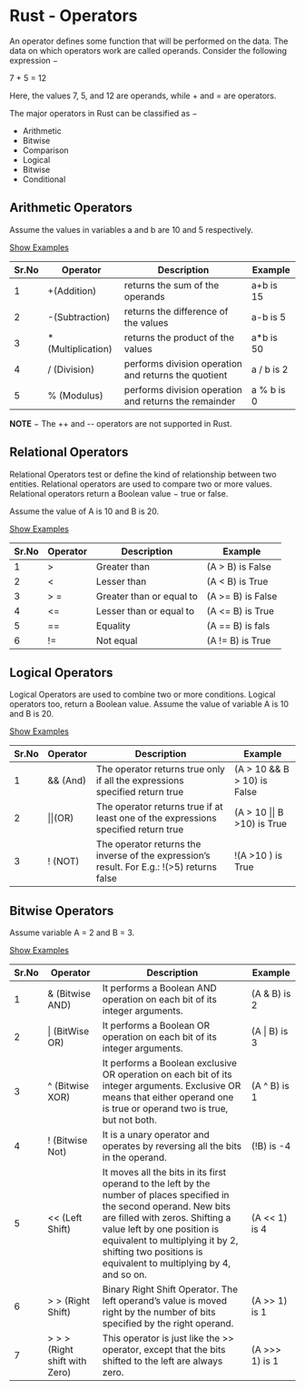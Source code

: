 # Rust - Operators

An operator defines some function that will be performed on the data. The data on which operators work are called
operands. Consider the following expression −

7 + 5 = 12

Here, the values 7, 5, and 12 are operands, while + and = are operators.

The major operators in Rust can be classified as −

- Arithmetic
- Bitwise
- Comparison
- Logical
- Bitwise
- Conditional

## Arithmetic Operators

Assume the values in variables a and b are 10 and 5 respectively.

[Show Examples](https://www.tutorialspoint.com/rust/rust_arithmetic_operators.htm)

| Sr.No | Operator           | Description                                           | Example    |
| ----- | ------------------ | ----------------------------------------------------- | ---------- |
| 1     | +(Addition)        | returns the sum of the operands                       | a+b is 15  |
| 2     | -(Subtraction)     | returns the difference of the values                  | a-b is 5   |
| 3     | * (Multiplication) | returns the product of the values                     | a*b is 50  |
| 4     | / (Division)       | performs division operation and returns the quotient  | a / b is 2 |
| 5     | % (Modulus)        | performs division operation and returns the remainder | a % b is 0 |

**NOTE** − The ++ and -- operators are not supported in Rust.

## Relational Operators

Relational Operators test or define the kind of relationship between two entities. Relational operators are used to
compare two or more values. Relational operators return a Boolean value − true or false.

Assume the value of A is 10 and B is 20.

[Show Examples](https://www.tutorialspoint.com/rust/rust_relational_operators.htm)

| Sr.No | Operator | Description              | Example           |
| ----- | -------- | ------------------------ | ----------------- |
| 1     | >        | Greater than             | (A > B) is False  |
| 2     | <        | Lesser than              | (A < B) is True   |
| 3     | > =       | Greater than or equal to | (A >= B) is False |
| 4     | <=       | Lesser than or equal to  | (A <= B) is True  |
| 5     | ==       | Equality                 | (A == B) is fals  |
| 6     | !=       | Not equal                | (A != B) is True  |

## Logical Operators

Logical Operators are used to combine two or more conditions. Logical operators too, return a Boolean value. Assume the
value of variable A is 10 and B is 20.

[Show Examples](https://www.tutorialspoint.com/rust/rust_logical_operators.htm)

| Sr.No | Operator | Description                                                  | Example                     |
| ----- | -------- | ------------------------------------------------------------ | --------------------------- |
| 1     | && (And) | The operator returns true only if all the expressions specified return true | (A > 10 && B > 10) is False |
| 2     | \|\|(OR) | The operator returns true if at least one of the expressions specified return true | (A > 10 \|\| B >10) is True |
| 3     | ! (NOT)  | The operator returns the inverse of the expression’s result. For E.g.: !(>5) returns false | !(A >10 ) is True           |

## Bitwise Operators

Assume variable A = 2 and B = 3.

[Show Examples](https://www.tutorialspoint.com/rust/rust_bitwise_operators.htm)

| Sr.No | Operator                    | Description                                                  | Example        |
| ----- | --------------------------- | ------------------------------------------------------------ | -------------- |
| 1     | & (Bitwise AND)             | It performs a Boolean AND operation on each bit of its integer arguments. | (A & B) is 2   |
| 2     | \| (BitWise OR)             | It performs a Boolean OR operation on each bit of its integer arguments. | (A \| B) is 3  |
| 3     | ^ (Bitwise XOR)             | It performs a Boolean exclusive OR operation on each bit of its integer arguments. Exclusive OR means that either operand one is true or operand two is true, but not both. | (A ^ B) is 1   |
| 4     | ! (Bitwise Not)             | It is a unary operator and operates by reversing all the bits in the operand. | (!B) is -4     |
| 5     | << (Left Shift)             | It moves all the bits in its first operand to the left by the number of places specified in the second operand. New bits are filled with zeros. Shifting a value left by one position is equivalent to multiplying it by 2, shifting two positions is equivalent to multiplying by 4, and so on. | (A << 1) is 4  |
| 6     | > > (Right Shift)            | Binary Right Shift Operator. The left operand’s value is moved right by the number of bits specified by the right operand. | (A >> 1) is 1  |
| 7     | > > > (Right shift with Zero) | This operator is just like the >> operator, except that the bits shifted to the left are always zero. | (A >>> 1) is 1 |